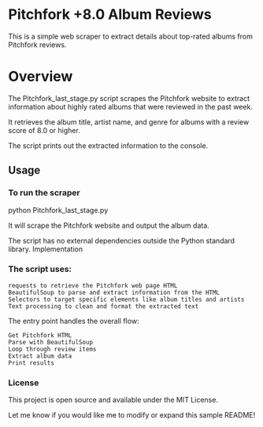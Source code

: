 # Pitchfork +8.0 Album Reviews

This is a simple web scraper to extract details about top-rated albums from Pitchfork reviews.

# Overview

The Pitchfork_last_stage.py script scrapes the Pitchfork website to extract information about highly rated albums that were reviewed in the past week.

It retrieves the album title, artist name, and genre for albums with a review score of 8.0 or higher.

The script prints out the extracted information to the console.


## Usage

### To run the scraper
python Pitchfork_last_stage.py

It will scrape the Pitchfork website and output the album data.

The script has no external dependencies outside the Python standard library.
Implementation

### The script uses:

    requests to retrieve the Pitchfork web page HTML
    BeautifulSoup to parse and extract information from the HTML
    Selectors to target specific elements like album titles and artists
    Text processing to clean and format the extracted text

The entry point handles the overall flow:

    Get Pitchfork HTML
    Parse with BeautifulSoup
    Loop through review items
    Extract album data
    Print results

### License

This project is open source and available under the MIT License.

Let me know if you would like me to modify or expand this sample README!
